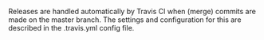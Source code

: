 Releases are handled automatically by Travis CI when (merge) commits are made on the master branch.
The settings and configuration for this are described in the .travis.yml config file.
